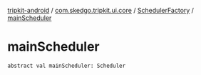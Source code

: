 [tripkit-android](../../index.md) / [com.skedgo.tripkit.ui.core](../index.md) / [SchedulerFactory](index.md) / [mainScheduler](./main-scheduler.md)

# mainScheduler

`abstract val mainScheduler: Scheduler`